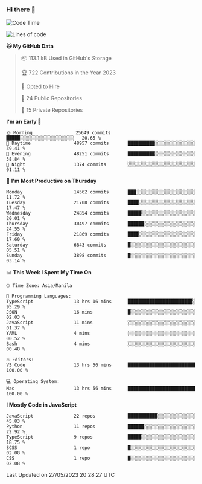 ### Hi there 👋

<!--START_SECTION:waka-->
![Code Time](http://img.shields.io/badge/Code%20Time-290%20hrs%209%20mins-blue)

![Lines of code](https://img.shields.io/badge/From%20Hello%20World%20I%27ve%20Written-57.1%20million%20lines%20of%20code-blue)

**🐱 My GitHub Data** 

> 📦 113.1 kB Used in GitHub's Storage 
 > 
> 🏆 722 Contributions in the Year 2023
 > 
> 💼 Opted to Hire
 > 
> 📜 24 Public Repositories 
 > 
> 🔑 15 Private Repositories 
 > 
**I'm an Early 🐤** 

```text
🌞 Morning                25649 commits       █████░░░░░░░░░░░░░░░░░░░░   20.65 % 
🌆 Daytime                48957 commits       ██████████░░░░░░░░░░░░░░░   39.41 % 
🌃 Evening                48251 commits       ██████████░░░░░░░░░░░░░░░   38.84 % 
🌙 Night                  1374 commits        ░░░░░░░░░░░░░░░░░░░░░░░░░   01.11 % 
```
📅 **I'm Most Productive on Thursday** 

```text
Monday                   14562 commits       ███░░░░░░░░░░░░░░░░░░░░░░   11.72 % 
Tuesday                  21708 commits       ████░░░░░░░░░░░░░░░░░░░░░   17.47 % 
Wednesday                24854 commits       █████░░░░░░░░░░░░░░░░░░░░   20.01 % 
Thursday                 30497 commits       ██████░░░░░░░░░░░░░░░░░░░   24.55 % 
Friday                   21869 commits       ████░░░░░░░░░░░░░░░░░░░░░   17.60 % 
Saturday                 6843 commits        █░░░░░░░░░░░░░░░░░░░░░░░░   05.51 % 
Sunday                   3898 commits        █░░░░░░░░░░░░░░░░░░░░░░░░   03.14 % 
```


📊 **This Week I Spent My Time On** 

```text
🕑︎ Time Zone: Asia/Manila

💬 Programming Languages: 
TypeScript               13 hrs 16 mins      ████████████████████████░   95.29 % 
JSON                     16 mins             █░░░░░░░░░░░░░░░░░░░░░░░░   02.03 % 
JavaScript               11 mins             ░░░░░░░░░░░░░░░░░░░░░░░░░   01.37 % 
YAML                     4 mins              ░░░░░░░░░░░░░░░░░░░░░░░░░   00.52 % 
Bash                     4 mins              ░░░░░░░░░░░░░░░░░░░░░░░░░   00.48 % 

🔥 Editors: 
VS Code                  13 hrs 56 mins      █████████████████████████   100.00 % 

💻 Operating System: 
Mac                      13 hrs 56 mins      █████████████████████████   100.00 % 
```

**I Mostly Code in JavaScript** 

```text
JavaScript               22 repos            ███████████░░░░░░░░░░░░░░   45.83 % 
Python                   11 repos            ██████░░░░░░░░░░░░░░░░░░░   22.92 % 
TypeScript               9 repos             █████░░░░░░░░░░░░░░░░░░░░   18.75 % 
SCSS                     1 repo              █░░░░░░░░░░░░░░░░░░░░░░░░   02.08 % 
CSS                      1 repo              █░░░░░░░░░░░░░░░░░░░░░░░░   02.08 % 
```




 Last Updated on 27/05/2023 20:28:27 UTC
<!--END_SECTION:waka-->
